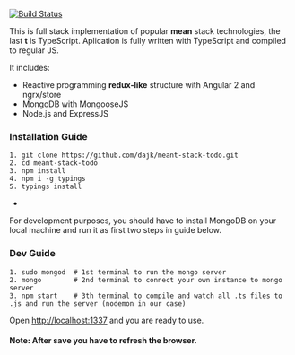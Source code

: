 [![Build Status](https://travis-ci.org/dajk/meant-stack-todo.svg?branch=master)](https://travis-ci.org/dajk/meant-stack-todo)

This is full stack implementation of popular __mean__ stack technologies, the last __t__ is TypeScript.
Aplication is fully written with TypeScript and compiled to regular JS.

It includes:

- Reactive programming __redux-like__  structure with Angular 2 and ngrx/store
- MongoDB with MongooseJS
- Node.js and ExpressJS

### Installation  Guide

	1. git clone https://github.com/dajk/meant-stack-todo.git
	2. cd meant-stack-todo
	3. npm install
	4. npm i -g typings
	5. typings install

-

For development purposes, you should have to install MongoDB on your local machine and run it as first two steps in guide below.

### Dev Guide

	1. sudo mongod 	# 1st terminal to run the mongo server
	2. mongo 		# 2nd terminal to connect your own instance to mongo server
	3. npm start 	# 3th terminal to compile and watch all .ts files to .js and run the server (nodemon in our case)

Open [http://localhost:1337](http://localhost:1337) and you are ready to use. 

#### Note: After save you have to refresh the browser.
